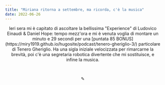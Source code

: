 ```yaml
---
title: "Miriana ritorna a settembre, ma ricorda, c'è la musica"
date: 2022-06-26
---
```

<div align="center">Ieri sera mi è capitato di ascoltare la bellissima "Experience" di Ludovico Einaudi & Daniel Hope: tempo mezz'ora e mi è venuta voglia di montare un minuto e 29 secondi per una [puntata 85 BONUS](https://miry1919.github.io/hugosite/podcast/tenero-gheriglio-3/) particolare di Tenero Gheriglio. Ha una sigla iniziale velocizzata per rimarcarne la brevità, poi c'è una segretaria robotica divertente che mi sostituisce, e infine la musica.</div>
    
&nbsp;

<div align="center">
  ✎
</div>

